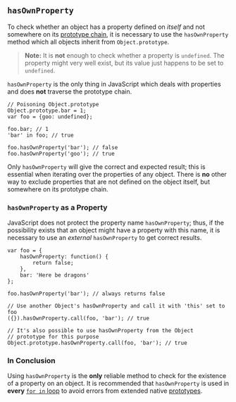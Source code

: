 ## `hasOwnProperty`

To check whether an object has a property defined on *itself* and not somewhere
on its [prototype chain](#object.prototype), it is necessary to use the
`hasOwnProperty` method which all objects inherit from `Object.prototype`.

> **Note:** It is **not** enough to check whether a property is `undefined`. The
> property might very well exist, but its value just happens to be set to
> `undefined`.

`hasOwnProperty` is the only thing in JavaScript which deals with properties and
does **not** traverse the prototype chain.

    // Poisoning Object.prototype
    Object.prototype.bar = 1;
    var foo = {goo: undefined};

    foo.bar; // 1
    'bar' in foo; // true

    foo.hasOwnProperty('bar'); // false
    foo.hasOwnProperty('goo'); // true

Only `hasOwnProperty` will give the correct and expected result; this is
essential when iterating over the properties of any object. There is **no** other
way to exclude properties that are not defined on the object itself, but
somewhere on its prototype chain.

### `hasOwnProperty` as a Property

JavaScript does not protect the property name `hasOwnProperty`; thus, if the
possibility exists that an object might have a property with this name, it is
necessary to use an *external* `hasOwnProperty` to get correct results.

    var foo = {
        hasOwnProperty: function() {
            return false;
        },
        bar: 'Here be dragons'
    };

    foo.hasOwnProperty('bar'); // always returns false

    // Use another Object's hasOwnProperty and call it with 'this' set to foo
    ({}).hasOwnProperty.call(foo, 'bar'); // true

    // It's also possible to use hasOwnProperty from the Object
    // prototype for this purpose
    Object.prototype.hasOwnProperty.call(foo, 'bar'); // true


### In Conclusion

Using `hasOwnProperty` is the **only** reliable method to check for the
existence of a property on an object. It is recommended that `hasOwnProperty`
is used in **every** [`for in` loop](#object.forinloop) to avoid errors from
extended native [prototypes](#object.prototype).


